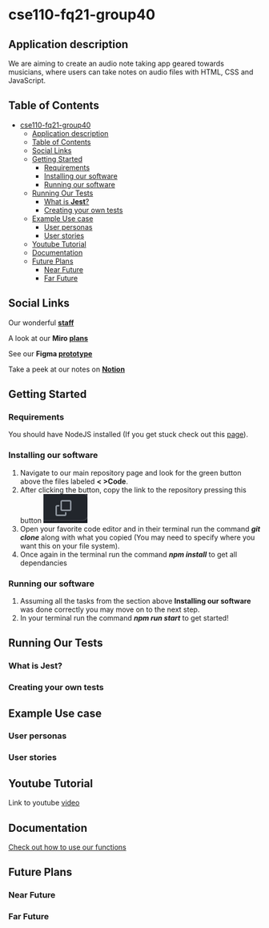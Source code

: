 # cse110-fq21-group40

## Application description
We are aiming to create an audio note taking app geared towards musicians, where users can take notes on audio files with HTML, CSS and JavaScript.  

## Table of Contents
- [cse110-fq21-group40](#cse110-fq21-group40)
  - [Application description](#application-description)
  - [Table of Contents](#table-of-contents)
  - [Social Links](#social-links)
  - [Getting Started](#getting-started)
    - [Requirements](#requirements)
    - [Installing our software](#installing-our-software)
    - [Running our software](#running-our-software)
  - [Running Our Tests](#running-our-tests)
    - [What is **Jest**?](#what-is-jest)
    - [Creating your own tests](#creating-your-own-tests)
  - [Example Use case](#example-use-case)
    - [User personas](#user-personas)
    - [User stories](#user-stories)
  - [Youtube Tutorial](#youtube-tutorial)
  - [Documentation](#documentation)
  - [Future Plans](#future-plans)
    - [Near Future](#near-future)
    - [Far Future](#far-future)
  

## Social Links
Our wonderful **[staff](admin/team.md)**

A look at our **Miro [plans](https://miro.com/app/board/uXjVPJ88Awg=/?share_link_id=881331704226)** 

See our **Figma [prototype](https://www.figma.com/file/kYV50OgVgPx6Iw9bspYB9W/LitHub-Wireframes?node-id=0%3A1)**

Take a peek at our notes on **[Notion](https://www.notion.so/The-Lit-Hub-24ded023c9f3498b91e11f9db74a3996)**

## Getting Started

### Requirements
You should have NodeJS installed (If you get stuck check out this [page](https://nodejs.dev/en/learn/how-to-install-nodejs)).
### Installing our software
1. Navigate to our main repository page and look for the green button above the files labeled **< >Code**.
2. After clicking the button, copy the link to the repository pressing this button ![Copybutton](./readMeimgs/copy.png)
3. Open your favorite code editor and in their terminal run the command ***git clone*** along with what you copied (You may need to specify where you want this on your file system).
4. Once again in the terminal run the command ***npm install*** to get all dependancies 
    

### Running our software
1. Assuming all the tasks from the section above **Installing our software** was done correctly you may move on to the next step.
2. In your terminal run the command ***npm run start*** to get started!
    
## Running Our Tests
### What is **Jest**?
### Creating your own tests

## Example Use case
### User personas
### User stories

## Youtube Tutorial
Link to youtube [video](https://www.youtube.com/watch?v=dMgJ_TWeIxc&feature=youtu.be)
## Documentation
[Check out how to use our functions](https://cse110-fq22-group40.github.io/cse110-fq22-group40/index.html)

## Future Plans
### Near Future
### Far Future